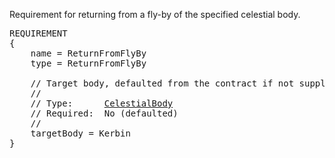 Requirement for returning from a fly-by of the specified celestial body.

<pre>
REQUIREMENT
{
    name = ReturnFromFlyBy
    type = ReturnFromFlyBy

    // Target body, defaulted from the contract if not supplied.
    //
    // Type:      <a href="CelestialBody-Type">CelestialBody</a>
    // Required:  No (defaulted)
    //
    targetBody = Kerbin
}
</pre>
